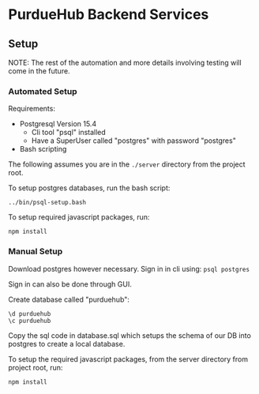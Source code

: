 # PurdueHub Backend Services

## Setup

NOTE: The rest of the automation and more details involving testing will come in the future.

### Automated Setup

Requirements:
- Postgresql Version 15.4
    - Cli tool "psql" installed
    - Have a SuperUser called "postgres" with password "postgres"
- Bash scripting

The following assumes you are in the `./server` directory from the project root.

To setup postgres databases, run the bash script:
```
../bin/psql-setup.bash
```

To setup required javascript packages, run:
```
npm install
```

### Manual Setup

Download postgres however necessary.
Sign in in cli using:
```psql postgres```

Sign in can also be done through GUI.

Create database called "purduehub":
```
\d purduehub
\c purduehub
```

Copy the sql code in database.sql which setups the schema of our DB into postgres to create a local database.

To setup the required javascript packages, from the server directory from project root, run:
```
npm install
```